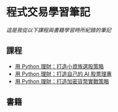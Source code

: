 # 程式交易學習筆記

*這是我從以下課程與書籍學習時所紀錄的筆記*

## 課程
*	[用 Python 理財：打造小資族選股策略](https://hahow.in/courses/5a2170d5a6d4a5001ec3148d/discussions)
*	[用 Python 理財：打造自己的 AI 股票理專](https://hahow.in/courses/5b9d3a6dca498a001e917383/discussions)
*	[用 Python 理財：打造加密貨幣實戰策略](https://hahow.in/courses/5b875e55297df5001efb869d)

## 書籍


